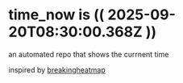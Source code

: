 # time_now is (( 2025-09-20T08:30:00.368Z ))

an automated repo that shows the currnent time

inspired by [breakingheatmap](https://github.com/breakingheatmap/breakingheatmap)
